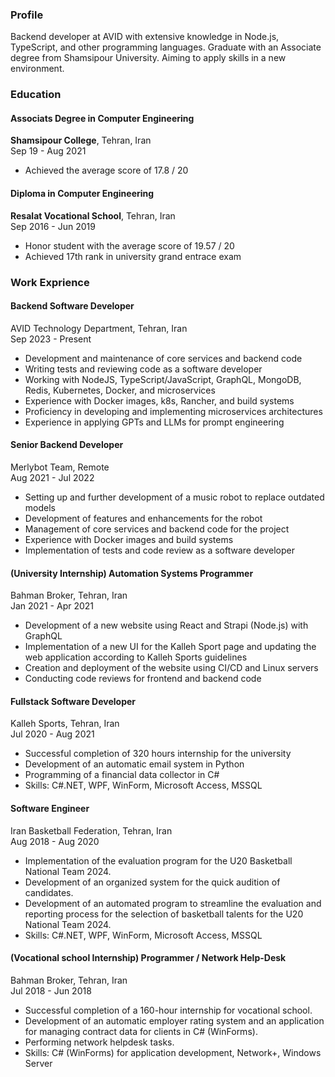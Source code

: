 ### Profile
Backend developer at AVID with extensive knowledge in Node.js, TypeScript, and other 
programming languages. Graduate with an Associate degree from Shamsipour University. Aiming to apply skills in a new environment.

### Education
#### Associats Degree in Computer Engineering
**Shamsipour College**, Tehran, Iran <br >
Sep 19 - Aug 2021

- Achieved the average score of 17.8 / 20


#### Diploma in Computer Engineering
**Resalat Vocational School**, Tehran, Iran <br >
Sep 2016 - Jun 2019

- Honor student with the average score of 19.57 / 20
- Achieved 17th rank in university grand entrace exam

### Work Exprience
#### Backend Software Developer
AVID Technology Department, Tehran, Iran <br >
Sep 2023 - Present

- Development and maintenance of core services and backend code 
- Writing tests and reviewing code as a software developer
- Working with NodeJS, TypeScript/JavaScript, GraphQL, MongoDB, Redis, Kubernetes, Docker, and microservices
- Experience with Docker images, k8s, Rancher, and build systems
- Proficiency in developing and implementing microservices architectures
- Experience in applying GPTs and LLMs for prompt engineering


#### Senior Backend Developer
Merlybot Team, Remote <br >
Aug 2021 - Jul 2022

- Setting up and further development of a music robot to replace outdated models
- Development of features and enhancements for the robot
- Management of core services and backend code for the project
- Experience with Docker images and build systems
- Implementation of tests and code review as a software developer


#### (University Internship) Automation Systems Programmer
Bahman Broker, Tehran, Iran <br >
Jan 2021 - Apr 2021

- Development of a new website using React and Strapi (Node.js) with GraphQL
- Implementation of a new UI for the Kalleh Sport page and updating the web application according to Kalleh Sports guidelines
- Creation and deployment of the website using CI/CD and Linux servers
- Conducting code reviews for frontend and backend code


#### Fullstack Software Developer
Kalleh Sports, Tehran, Iran <br >
Jul 2020 - Aug 2021

- Successful completion of 320 hours internship for the university
- Development of an automatic email system in Python
- Programming of a financial data collector in C#
- Skills: C#.NET, WPF, WinForm, Microsoft Access, MSSQL


#### Software Engineer
Iran Basketball Federation, Tehran, Iran <br >
Aug 2018 - Aug 2020

- Implementation of the evaluation program for the U20 Basketball National Team 2024.
- Development of an organized system for the quick audition of candidates.
- Development of an automated program to streamline the evaluation and reporting process for the selection of basketball talents for the U20 National Team 2024.
- Skills: C#.NET, WPF, WinForm, Microsoft Access, MSSQL


#### (Vocational school Internship) Programmer / Network Help-Desk
Bahman Broker, Tehran, Iran <br >
Jul 2018 - Jun 2018

- Successful completion of a 160-hour internship for vocational school.
- Development of an automatic employer rating system and an application for managing contract data for clients in C# (WinForms).
- Performing network helpdesk tasks.
- Skills: C# (WinForms) for application development, Network+, Windows Server
